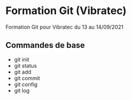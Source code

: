 # Formation Git (Vibratec)

Formation Git pour Vibratec du 13 au 14/09/2021

## Commandes de base

* git init
* git status
* git add
* git commit
* git config
* git log
